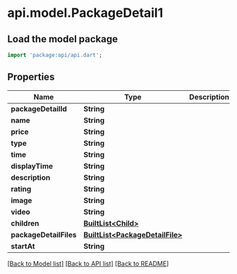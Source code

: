 # api.model.PackageDetail1

## Load the model package
```dart
import 'package:api/api.dart';
```

## Properties
Name | Type | Description | Notes
------------ | ------------- | ------------- | -------------
**packageDetailId** | **String** |  | [optional] 
**name** | **String** |  | [optional] 
**price** | **String** |  | [optional] 
**type** | **String** |  | [optional] 
**time** | **String** |  | [optional] 
**displayTime** | **String** |  | [optional] 
**description** | **String** |  | [optional] 
**rating** | **String** |  | [optional] 
**image** | **String** |  | [optional] 
**video** | **String** |  | [optional] 
**children** | [**BuiltList&lt;Child&gt;**](Child.md) |  | [optional] 
**packageDetailFiles** | [**BuiltList&lt;PackageDetailFile&gt;**](PackageDetailFile.md) |  | [optional] 
**startAt** | **String** |  | [optional] 

[[Back to Model list]](../README.md#documentation-for-models) [[Back to API list]](../README.md#documentation-for-api-endpoints) [[Back to README]](../README.md)



